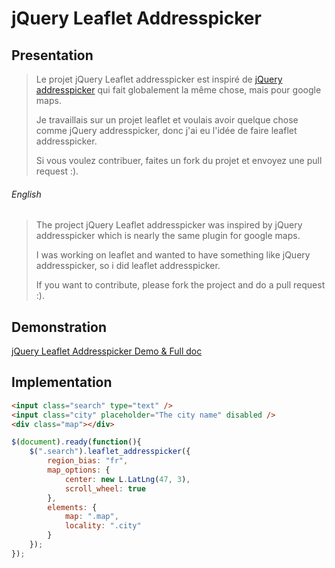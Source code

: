 jQuery Leaflet Addresspicker
============================


Presentation
------------


>Le projet jQuery Leaflet addresspicker est inspiré de [jQuery addresspicker](https://github.com/sgruhier/jquery-addresspicker) qui fait globalement la même chose, mais pour google maps.
>
>Je travaillais sur un projet leaflet et voulais avoir quelque chose comme jQuery addresspicker, donc j'ai eu l'idée de faire leaflet addresspicker.
>
>Si vous voulez contribuer, faites un fork du projet et envoyez une pull request :).


###### English

>The project jQuery Leaflet addresspicker was inspired by jQuery addresspicker which is nearly the same plugin for google maps.
>
>I was working on leaflet and wanted to have something like jQuery addresspicker, so i did leaflet addresspicker.
>
>If you want to contribute, please fork the project and do a pull request :).


Demonstration
-------------

[jQuery Leaflet Addresspicker Demo & Full doc](http://aurox.github.com/jquery.leaflet-addresspicker)


Implementation
--------------

```html
<input class="search" type="text" />
<input class="city" placeholder="The city name" disabled />
<div class="map"></div>
```

```js
$(document).ready(function(){
    $(".search").leaflet_addresspicker({
        region_bias: "fr",
        map_options: {
            center: new L.LatLng(47, 3),
            scroll_wheel: true
        },
        elements: {
            map: ".map",
            locality: ".city"
        }
    });
});
```
